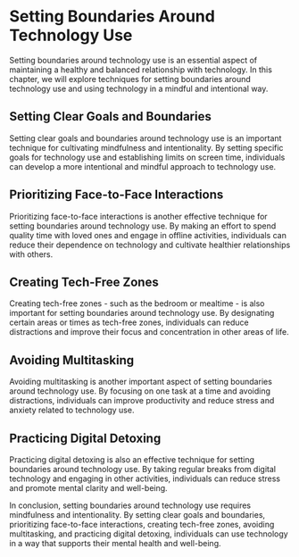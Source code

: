 # Setting Boundaries Around Technology Use

Setting boundaries around technology use is an essential aspect of maintaining a healthy and balanced relationship with technology. In this chapter, we will explore techniques for setting boundaries around technology use and using technology in a mindful and intentional way.

Setting Clear Goals and Boundaries
----------------------------------

Setting clear goals and boundaries around technology use is an important technique for cultivating mindfulness and intentionality. By setting specific goals for technology use and establishing limits on screen time, individuals can develop a more intentional and mindful approach to technology use.

Prioritizing Face-to-Face Interactions
--------------------------------------

Prioritizing face-to-face interactions is another effective technique for setting boundaries around technology use. By making an effort to spend quality time with loved ones and engage in offline activities, individuals can reduce their dependence on technology and cultivate healthier relationships with others.

Creating Tech-Free Zones
------------------------

Creating tech-free zones - such as the bedroom or mealtime - is also important for setting boundaries around technology use. By designating certain areas or times as tech-free zones, individuals can reduce distractions and improve their focus and concentration in other areas of life.

Avoiding Multitasking
---------------------

Avoiding multitasking is another important aspect of setting boundaries around technology use. By focusing on one task at a time and avoiding distractions, individuals can improve productivity and reduce stress and anxiety related to technology use.

Practicing Digital Detoxing
---------------------------

Practicing digital detoxing is also an effective technique for setting boundaries around technology use. By taking regular breaks from digital technology and engaging in other activities, individuals can reduce stress and promote mental clarity and well-being.

In conclusion, setting boundaries around technology use requires mindfulness and intentionality. By setting clear goals and boundaries, prioritizing face-to-face interactions, creating tech-free zones, avoiding multitasking, and practicing digital detoxing, individuals can use technology in a way that supports their mental health and well-being.
